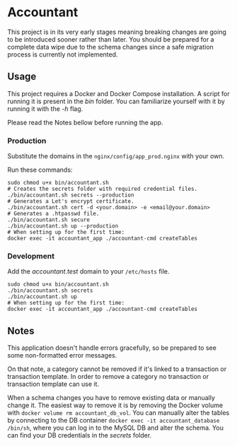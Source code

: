 # Accountant

This project is in its very early stages meaning breaking changes are going to be introduced sooner rather than later.
You should be prepared for a complete data wipe due to the schema changes since a safe migration process is currently
not implemented.

## Usage

This project requires a Docker and Docker Compose installation.
A script for running it is present in the _bin_ folder.
You can familiarize yourself with it by running it with the _-h_ flag.

Please read the Notes bellow before running the app.

### Production

Substitute the domains in the `nginx/config/app_prod.nginx` with your own. 

Run these commands:
```shell
sudo chmod u+x bin/accountant.sh
# Creates the secrets folder with required credential files.
./bin/accountant.sh secrets --production
# Generates a Let's encrypt certificate.
./bin/accountant.sh cert -d <your.domain> -e <email@your.domain>
# Generates a .htpasswd file.
./bin/accountant.sh secure
./bin/accountant.sh up --production
# When setting up for the first time:
docker exec -it accountant_app ./accountant-cmd createTables
```

### Development

Add the _accountant.test_ domain to your `/etc/hosts` file.

```shell
sudo chmod u+x bin/accountant.sh
./bin/accountant.sh secrets
./bin/accountant.sh up
# When setting up for the first time:
docker exec -it accountant_app ./accountant-cmd createTables
```

## Notes

This application doesn't handle errors gracefully, so be prepared to see some non-formatted error messages.

On that note, a category cannot be removed if it's linked to a transaction or transaction template.
In order to remove a category no transaction or transaction template can use it.

When a schema changes you have to remove existing data or manually change it.
The easiest way to remove it is by removing the Docker volume with `docker volume rm accountant_db_vol`.
You can manually alter the tables by connecting to the DB container `docker exec -it accountant_database /bin/sh`,
where you can log in to the MySQL DB and alter the schema.
You can find your DB credentials in the _secrets_ folder.
